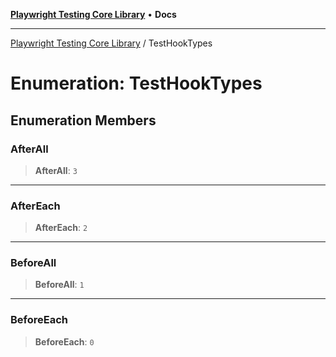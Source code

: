 [**Playwright Testing Core Library**](../README.md) • **Docs**

***

[Playwright Testing Core Library](../README.md) / TestHookTypes

# Enumeration: TestHookTypes

## Enumeration Members

### AfterAll

> **AfterAll**: `3`

***

### AfterEach

> **AfterEach**: `2`

***

### BeforeAll

> **BeforeAll**: `1`

***

### BeforeEach

> **BeforeEach**: `0`
